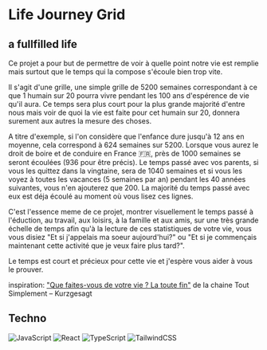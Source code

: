 # Life Journey Grid

## a fullfilled life

Ce projet a pour but de permettre de voir à quelle point notre vie est remplie mais surtout que le temps qui la compose s'écoule bien trop vite.

Il s'agit d'une grille, une simple grille de 5200 semaines correspondant à ce que 1 humain sur 20 pourra vivre pendant les 100 ans d'espérence de vie qu'il aura. Ce temps sera plus court pour la plus grande majorité d'entre nous mais voir de quoi la vie est faite pour cet humain sur 20, donnera surement aux autres la mesure des choses.

A titre d'exemple, si l'on considère que l'enfance dure jusqu'à 12 ans en moyenne, cela correspond à 624 semaines sur 5200.
Lorsque vous aurez le droit de boire et de conduire en France 🇫🇷, près de 1000 semaines se seront écoulées (936 pour être précis).
Le temps passé avec vos parents, si vous les quittez dans la vingtaine, sera de 1040 semaines et si vous les voyez à toutes les vacances (5 semaines par an) pendant les 40 années suivantes, vous n'en ajouterez que 200. La majorité du temps passé avec eux est déja écoulé au moment où vous lisez ces lignes.  

C'est l'essence meme de ce projet, montrer visuellement le temps passé à l'éduction, au travail, aux loisirs, à la famille et aux amis, sur une très grande échelle de temps afin qu'à la lecture de ces statistiques de votre vie, vous vous disiez "Et si j'appelais ma soeur aujourd'hui?" ou "Et si je commençais maintenant cette activité que je veux faire plus tard?".

Le temps est court et précieux pour cette vie et j'espère vous aider à vous le prouver.

inspiration: ["Que faites-vous de votre vie ? La toute fin"](https://youtu.be/d35JQvaEen0?si=kHxNePh8qWJTdVRF) de la chaine Tout Simplement – Kurzgesagt

## Techno

![JavaScript](https://img.shields.io/badge/javascript-%23323330.svg?style=for-the-badge&logo=javascript&logoColor=%23F7DF1E)
![React](https://img.shields.io/badge/react-%2320232a.svg?style=for-the-badge&logo=react&logoColor=%2361DAFB)
![TypeScript](https://img.shields.io/badge/typescript-%23007ACC.svg?style=for-the-badge&logo=typescript&logoColor=white)
![TailwindCSS](https://img.shields.io/badge/tailwindcss-%2338B2AC.svg?style=for-the-badge&logo=tailwind-css&logoColor=white)
